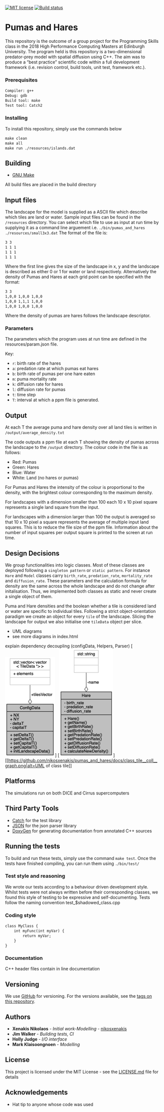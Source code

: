 [![MIT license](http://img.shields.io/badge/license-MIT-brightgreen.svg)](http://opensource.org/licenses/MIT) 
[![Build                status](https://travis-ci.com/nikosxenakis/pumas_and_hares.svg?token=5FvzyxcLtApTEz5x7oVA&branch=master)](https://travis-ci.org/nikosxenakis)

# Pumas and Hares
This repository is the outcome of a group project for the Programming Skills class in the 2018 High Performance Computing Masters at Edinburgh University. The program held is this repository is  a two-dimensional predator-prey model with spatial diffusion using C++. The aim was to produce a “best 
practice” scientific code within a full development framework (i.e. revision control, build tools, unit test, framework etc.). 

### Prerequisites
```
Compiler: g++
Debug: gdb
Build tool: make
Test tool: Catch2
```

### Installing

To install this repository, simply use the commands below

```
make clean
make all
make run ./resources/islands.dat
```

## Building

* [GNU Make](https://www.gnu.org/software/make/) 

All build files are placed in the build directory

## Input files

The landscape for the model is supplied as a ASCII file which describe which tiles are land or water. Sample input files can be found in the `/resources` directory.
You can select which file to use as input at run time by supplying it as a command line arguement i.e. `./bin/pumas_and_hares ./resources/small3x3.dat`
The format of the file is:

```
3 3
1 1 1
1 1 1
1 1 1
```

Where the first line gives the size of the landscape in x, y and the landscape is described as either 0 or 1 for water or land respectively.
Alternatively the density of Pumas and Hares at each grid point can be specified with the format:

```
3 3
1,0,0 1,0,0 1,0,0
1,0,0 1,1,1 1,0,0
1,0,0 1,0,0 1,0,0
```

Where the density of pumas are hares follows the landscape descriptor.


### Parameters

The parameters which the program uses at run time are defined in the resources/param.json file.

Key:
  *  `r`: birth rate of the hares
  *  `a`: predation rate at which pumas eat hares
  *  `b`: birth rate of pumas per one hare eaten
  *  `m`: puma mortality rate
  *  `k`: diffusion rate for hares
  *  `l`: diffusion rate for pumas
  *  `t`: time step
  *  `T`: interval at which a ppm file is generated.

## Output

At each T the average puma and hare density over all land tiles is written in `/output/average_density.txt`

The code outputs a ppm file at each T showing the density of pumas across the landscape to the `/output` directory. The colour code in the file is as follows:

  * Red: Pumas
  * Green: Hares
  * Blue: Water
  * White: Land (no hares or pumas)

For Pumas and Hares the intensity of the colour is proportional to the density, with the brightest colour corresponding to the maximum density.

For landscapes with a dimension smaller than 100 each 10 x 10 pixel square represents a single land square from the input.

For landscapes with a dimension larger than 100 the output is averaged so that 10 x 10 pixel a square represents the average of multiple input land squares. This is to reduce the file size of the ppm file. Information about the number of input squares per output square is printed to the screen at run time.

## Design Decisions

We group functionalities into logic classes. Most of these classes are deployed following a `singleton pattern` or `static pattern`.
For instance `Hare` and `Model` classes carry `birth_rate`, `predation_rate`, `mortality_rate` and `diffusion_rate`.
These parameters and the calculation formula for density are the same across the whole landscape and do not change after initalisation.
Thus, we implemented both classes as static and never create a single object of them.

Puma and Hare densities and the boolean whether a tile is considered land or water are specific to individual tiles.
Following a strict object-orientation paradigm we create an object for every `tile` of the landscape.
Slicing the landscape for output we also initialise one `tileData` object per slice.

* UML diagrams
* see more diagrams in index.html

explain dependency decoupling (configData, Helpers, Parser)
[![UML diagram of class configData](https://raw.githubusercontent.com/nikosxenakis/pumas_and_hares/master/docs/class_config_data__coll__graph.png)]
[![UML diagram of class Hare](https://raw.githubusercontent.com/nikosxenakis/pumas_and_hares/master/docs/class_hare__coll__graph.png)]
[[https://github.com/nikosxenakis/pumas_and_hares/docs/class_tile__coll__graph.png|alt=UML of class tile]]
## Platforms

The simulations run on both DICE and Cirrus supercomputers

## Third Party Tools

* [Catch](https://catch-lib.net) for the test library
* [JSON](https://github.com/nlohmann/json) for the json parser library
* [DoxyGen](https://github.com/doxygen/doxygen) for generating documentation from annotated C++ sources

## Running the tests

To build and run these tests, simply use the command `make test`. Once the tests have finished compiling, you can run them using `./bin/test/`

### Test style and reasoning

We wrote our tests according to a behaviour driven development style. Whilst tests were not always written before their corresponding classes, we found this style of testing to be expressive and self-documenting. Tests follow the naming convention test\_$shadowed\_class.cpp

### Coding style

```
class MyClass {
	int myFunc(int myVar) {
	    return myVar;
	}
}
```

### Documentation

C++ header files contain in line documentation

## Versioning

We use [GitHub](http://github.com/) for versioning. For the versions available, see the [tags on this repository](https://github.com/nikosxenakis/pumas_and_hares). 

## Authors

* **Xenakis Nikolaos** - *Initial work-Modelling* - [nikosxenakis](https://github.com/nikosxenakis)
* **Jim Walker** - *Building tests, CI*
* **Holly Judge** - *I/O interface*
* **Mark Klaisoongnoen** - *Modelling*

## License

This project is licensed under the MIT License - see the [LICENSE.md](LICENSE.md) file for details

## Acknowledgements

* Hat tip to anyone whose code was used
